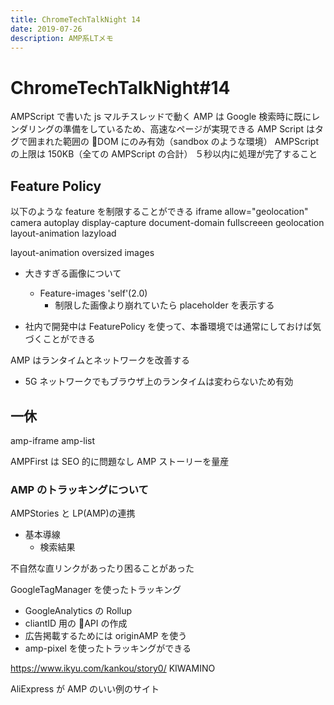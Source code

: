 ```yaml
---
title: ChromeTechTalkNight 14
date: 2019-07-26
description: AMP系LTメモ
---
```

# ChromeTechTalkNight#14
AMPScript で書いた js マルチスレッドで動く
AMP は Google 検索時に既にレンダリングの準備をしているため、高速なページが実現できる
AMP Script はタグで囲まれた範囲の DOM にのみ有効（sandbox のような環境）
AMPScript の上限は 150KB（全ての AMPScript の合計）
５秒以内に処理が完了すること

## Feature Policy

以下のような feature を制限することができる
iframe allow="geolocation"
camera
autoplay
display-capture
document-domain
fullscreeen
geolocation
layout-animation
lazyload

layout-animation
oversized images

- 大きすぎる画像について

  - Feature-images 'self'(2.0)
    - 制限した画像より崩れていたら placeholder を表示する

- 社内で開発中は FeaturePolicy を使って、本番環境では通常にしておけば気づくことができる

AMP はランタイムとネットワークを改善する

- 5G ネットワークでもブラウザ上のランタイムは変わらないため有効

## 一休

amp-iframe
amp-list

AMPFirst は SEO 的に問題なし
AMP ストーリーを量産

### AMP のトラッキングについて

AMPStories と LP(AMP)の連携

- 基本導線
  - 検索結果

不自然な直リンクがあったり困ることがあった

GoogleTagManager を使ったトラッキング

- GoogleAnalytics の Rollup
- cliantID 用の API の作成
- 広告掲載するためには originAMP を使う
- amp-pixel を使ったトラッキングができる

https://www.ikyu.com/kankou/story0/
KIWAMINO

AliExpress が AMP のいい例のサイト
